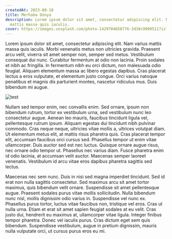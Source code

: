 ```yaml
---
createdAt: 2023-08-18
title: Merhaba Dünya
description: Lorem ipsum dolor sit amet, consectetur adipiscing elit. Nam varius
  mattis massa quis iaculis.
cover: https://images.unsplash.com/photo-1429704658776-3d38c9990511?ixlib=rb-4.0.3&ixid=M3wxMjA3fDB8MHxwaG90by1wYWdlfHx8fGVufDB8fHx8fA%3D%3D&auto=format&fit=crop&w=2879&q=80
---
```

Lorem ipsum dolor sit amet, consectetur adipiscing elit. Nam varius mattis massa quis iaculis. Morbi venenatis metus non ultricies gravida. Praesent arcu velit, viverra sit amet semper non, semper sed metus. Vestibulum consequat dui nunc. Curabitur fermentum at odio non lacinia. Proin sodales et nibh ac fringilla. In fermentum nibh eu orci dictum, non malesuada odio feugiat. Aliquam elementum massa ac libero egestas dapibus. Cras placerat lectus a eros vulputate, et elementum justo congue. Orci varius natoque penatibus et magnis dis parturient montes, nascetur ridiculus mus. Duis bibendum mi augue.

![test](https://images.unsplash.com/34/BA1yLjNnQCI1yisIZGEi_2013-07-16_1922_IMG_9873.jpg?ixlib=rb-4.0.3&ixid=M3wxMjA3fDB8MHxwaG90by1wYWdlfHx8fGVufDB8fHx8fA%3D%3D&auto=format&fit=crop&w=2071&q=80 "Merhaba")

Nullam sed tempor enim, nec convallis enim. Sed ornare, ipsum non bibendum rutrum, tortor ex vestibulum urna, sed vestibulum nunc leo consectetur augue. Aenean leo mauris, faucibus tincidunt ligula vel, pellentesque rutrum ipsum. Aliquam egestas dui tincidunt nibh pulvinar commodo. Cras neque neque, ultricies vitae mollis a, ultrices volutpat diam. Ut elementum metus elit, at mattis risus pharetra quis. Cras placerat tempor elit, accumsan faucibus orci cursus sed. Phasellus tempor ut enim vitae ullamcorper. Duis auctor sed est nec luctus. Quisque ornare augue risus, nec ornare odio tempor ut. Phasellus nec varius diam. Fusce pharetra enim id odio lacinia, at accumsan velit auctor. Maecenas semper laoreet venenatis. Vestibulum id arcu vitae eros dapibus pharetra sagittis sed lectus.

Maecenas nec sem nunc. Duis in nisi sed magna imperdiet tincidunt. Sed id erat non nulla sagittis consectetur. Sed maximus arcu sit amet tortor maximus, quis bibendum velit ornare. Suspendisse sit amet pellentesque augue. Praesent sodales purus vitae mollis sollicitudin. Nulla bibendum nunc nisl, mollis dignissim odio varius in. Suspendisse vel nunc ex. Phasellus purus tortor, luctus vitae faucibus non, tristique vel eros. Cras ut nulla urna. Etiam et erat sit amet sapien feugiat sodales at eu velit. Cras justo dui, hendrerit eu maximus at, ullamcorper vitae ligula. Integer finibus tempor pharetra. Donec vel iaculis purus. Cras dictum eget sem quis bibendum. Suspendisse vestibulum, augue in pretium dignissim, mauris nulla vulputate orci, ut cursus purus eros eu mi.